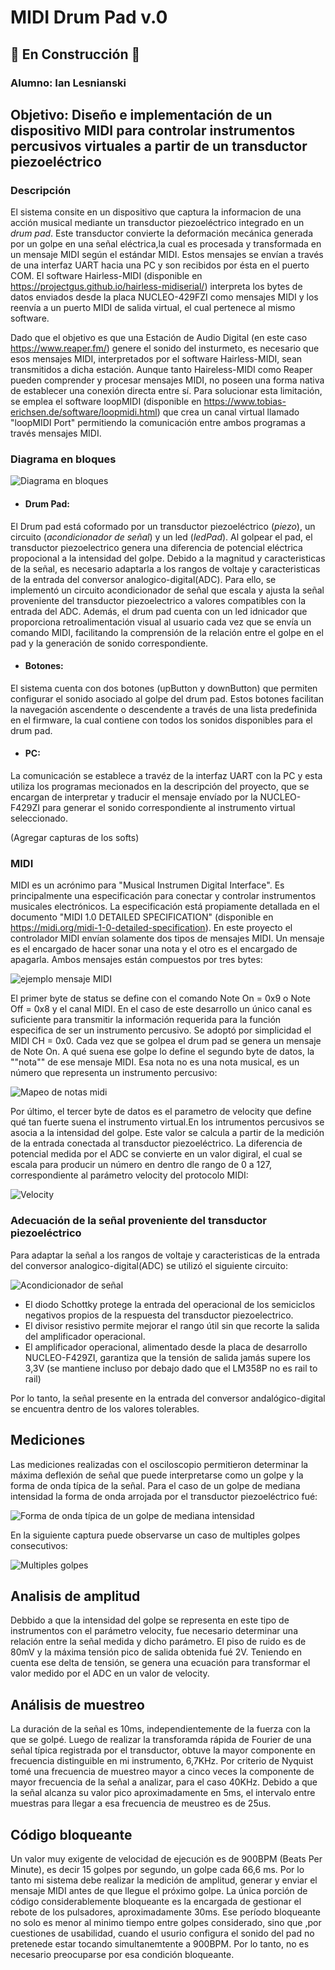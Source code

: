 # MIDI Drum Pad v.0
## 🚧 En Construcción 🚧
### Alumno: Ian Lesnianski
## Objetivo: Diseño e implementación de un dispositivo MIDI para controlar instrumentos percusivos virtuales a partir de un transductor piezoeléctrico
### Descripción
  El sistema consite en un dispositivo que captura la informacion de una acción musical mediante un transductor piezoeléctrico integrado en un *drum pad*. Este transductor convierte la deformación mecánica generada por un golpe en una señal eléctrica,la cual es procesada y transformada en un mensaje MIDI según el estándar MIDI. Estos mensajes se envían a través de una interfaz UART hacia una PC y son recibidos por ésta en el puerto COM. El software Hairless-MIDI (disponible en https://projectgus.github.io/hairless-midiserial/) interpreta los bytes de datos enviados desde la placa NUCLEO-429FZI como mensajes MIDI y los reenvía a un puerto MIDI de salida virtual, el cual pertenece al mismo software.
  
 Dado que el objetivo es que una Estación de Audio Digital (en este caso https://www.reaper.fm/) genere el sonido del insturmeto, es necesario que esos mensajes MIDI, interpretados por el software Hairless-MIDI, sean transmitidos a dicha estación. Aunque tanto Haireless-MIDI como Reaper pueden comprender y procesar mensajes MIDI, no poseen una forma nativa de establecer una conexión directa entre sí. Para solucionar esta limitación, se emplea el software loopMIDI (disponible en https://www.tobias-erichsen.de/software/loopmidi.html) que crea un canal virtual llamado "loopMIDI Port" permitiendo la comunicación entre ambos programas a través mensajes MIDI.
### Diagrama en bloques
![Diagrama en bloques ](https://github.com/ianlesni/TPn-1-MIDI-Drum-Pad-v.0/assets/43219235/79b5c3e0-ac47-409f-8339-413e8e71b634)
- #### Drum Pad:
El Drum pad está coformado por un transductor piezoeléctrico (*piezo*), un circuito (*acondicionador de señal*) y un led (*ledPad*). Al golpear el pad, el transductor piezoelectrico genera una diferencia de potencial eléctrica propocional a la intensidad del golpe. Debido a la magnitud y caracteristicas de la señal, es necesario adaptarla a los rangos de voltaje y caracteristicas de la entrada del conversor analogico-digital(ADC). Para ello, se implementó un circuito acondicionador de señal que escala y ajusta la señal proveniente del transductor piezoelectrico a valores compatibles con la entrada del ADC. Además, el drum pad cuenta con un led idnicador que proporciona retroalimentación visual al usuario cada vez que se envía un comando MIDI, facilitando la comprensión de la relación entre el golpe en el pad y la generación de sonido correspondiente.
- #### Botones:
El sistema cuenta con dos botones (upButton y downButton) que permiten configurar el sonido asociado al golpe del drum pad. Estos botones facilitan la navegación ascendente o descendente a través de una lista predefinida en el firmware, la cual contiene con todos los sonidos disponibles para el drum pad.
- #### PC:
La comunicación se establece a travéz de la interfaz UART con la PC y esta utiliza los programas mecionados en la descripción del proyecto, que se encargan de interpretar y traducir el mensaje envíado por la NUCLEO-F429ZI para generar el sonido correspondiente al instrumento virtual seleccionado.

(Agregar capturas de los softs)

### MIDI
MIDI es un acrónimo para "Musical Instrumen Digital Interface". Es principalmente una especificación para conectar y controlar instrumentos musicales electrónicos. La especificación está propiamente detallada en el documento "MIDI 1.0 DETAILED SPECIFICATION" (disponible en https://midi.org/midi-1-0-detailed-specification).
En este proyecto el controlador MIDI envían solamente dos tipos de mensajes MIDI. Un mensaje es el encargado de hacer sonar una nota y el otro es el encargado de apagarla.
Ambos mensajes están compuestos por tres bytes:

![ejemplo mensaje MIDI](https://github.com/ianlesni/TPn-1-MIDI-Drum-Pad-v.0/assets/43219235/55e81f52-99b3-476d-929b-04a91e87af98)

El primer byte de status se define con el comando Note On = 0x9 o Note Off = 0x8 y el canal MIDI. En el caso de este desarrollo un único canal es suficiente para transmitir la información requerida para la función especifica de ser un instrumento percusivo. Se adoptó por simplicidad el MIDI CH = 0x0.
Cada vez que se golpea el drum pad se genera un mensaje de Note On. A qué suena ese golpe lo define el segundo byte de datos, la ""nota"" de ese mensaje MIDI. Esa nota no es una nota musical, es un número que representa un instrumento percusivo:

![Mapeo de notas midi](https://github.com/ianlesni/TPn-1-MIDI-Drum-Pad-v.0/assets/43219235/2c08b594-ac7b-4a3d-b11f-0a8a383687f4)

Por último, el tercer byte de datos es el parametro de velocity que define qué tan fuerte suena el instrumento virtual.En los intrumentos percusivos se asocia a la intensidad del golpe. Este valor se calcula a partir de la medición de la entrada conectada al transductor piezoeléctrico. La diferencia de potencial medida por el ADC se convierte en un valor digiral, el cual se escala para producir un número en dentro dle rango de 0 a 127, correspondiente al parámetro velocity del protocolo MIDI:

![Velocity](https://github.com/ianlesni/TPn-1-MIDI-Drum-Pad-v.0/assets/43219235/8a8005aa-990d-452e-abca-52719e0e45f9)

### Adecuación de la señal proveniente del transductor piezoeléctrico

Para adaptar la señal a los rangos de voltaje y caracteristicas de la entrada del conversor analogico-digital(ADC) se utilizó el siguiente circuito:

![Acondicionador de señal](https://github.com/ianlesni/TPn-1-MIDI-Drum-Pad-v.0/assets/43219235/6cc1c1cd-b3b7-45b0-8a60-1f4d98e5bfa7)

- El diodo Schottky protege la entrada del operacional de los semiciclos negativos propios de la respuesta del transductor piezoelectrico.
- El divisor resistivo permite mejorar el rango útil sin que recorte la salida del amplificador operacional.
- El amplificador operacional, alimentado desde la placa de desarrollo NUCLEO-F429ZI, garantiza que la tensión de salida jamás supere los 3,3V (se mantiene incluso por debajo dado que el LM358P no es rail to rail)

Por lo tanto, la señal presente en la entrada del conversor andalógico-digital se encuentra dentro de los valores tolerables.

## Mediciones
Las mediciones realizadas con el osciloscopio permitieron determinar la máxima deflexión de señal que puede interpretarse como un golpe y la forma de onda típica de la señal. Para el caso de un golpe de mediana intensidad la forma de onda arrojada por el transductor piezoeléctrico fué:

![Forma de onda típica de un golpe de mediana intensidad](https://github.com/ianlesni/TPn-1-MIDI-Drum-Pad-v.0/assets/43219235/e9d95473-bee0-4082-9fbb-da1ae85f8445)

En la siguiente captura puede observarse un caso de multiples golpes consecutivos:

![Multiples golpes](https://github.com/ianlesni/TPn-1-MIDI-Drum-Pad-v.0/assets/43219235/159a578a-5959-40db-931a-65bbf495b904)

## Analisis de amplitud
Debbido a que la intensidad del golpe se representa en este tipo de instrumentos con el parámetro velocity, fue necesario determinar una relación entre la señal medida y dicho parámetro. El piso de ruido es de 80mV y la máxima tensión pico de salida obtenida fué 2V. Teniendo en cuenta ese delta de tensión, se genera una ecuación para transformar el valor medido por el ADC en un valor de velocity. 

## Análisis de muestreo
La duración de la señal es 10ms, independientemente de la fuerza con la que se golpé. Luego de realizar la transforamda rápida de Fourier de una señal típica registrada por el transductor, obtuve la mayor componente en frecuencia distinguible en mi instrumento, 6,7KHz. Por criterio de Nyquist tomé una frecuencia de muestreo mayor a cinco veces la componente de mayor frecuencia de la señal a analizar, para el caso 40KHz.
Debido a que la señal alcanza su valor pico aproximadamente en 5ms, el intervalo entre muestras para llegar a esa frecuencia de meustreo es de 25us. 

## Código bloqueante
Un valor muy exigente de velocidad de ejecución es de 900BPM (Beats Per Minute), es decir 15 golpes por segundo, un golpe cada 66,6 ms. Por lo tanto mi sistema debe realizar la medición de amplitud, generar y enviar el mensaje MIDI antes de que llegue el próximo golpe.
La única porción de código considerablemente bloqueante es la encargada de gestionar el rebote de los pulsadores, aproximadamente 30ms. Ese período bloqueante no solo es menor al minimo tiempo entre golpes considerado, sino que ,por cuestiones de usabilidad, cuando el usurio configura el sonido del pad no pretenede estar tocando simultanemtente a 900BPM. Por lo tanto, no es necesario preocuparse por esa condición bloqueante.


